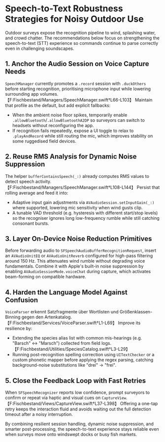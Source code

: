 # Speech-to-Text Robustness Strategies for Noisy Outdoor Use

Outdoor surveys expose the recognition pipeline to wind, splashing water, and
crowd chatter. The recommendations below focus on strengthening the
speech-to-text (STT) experience so commands continue to parse correctly even in
challenging soundscapes.

## 1. Anchor the Audio Session on Voice Capture Needs

`SpeechManager` currently promotes a `.record` session with `.duckOthers` before
starting recognition, prioritising microphone input while lowering surrounding
app volumes.【F:Fischbestand/Managers/SpeechManager.swift†L66-L103】 Maintain that
profile as the default, but add explicit fallbacks:

- When the ambient noise floor spikes, temporarily enable
  `.allowBluetooth`/`.allowBluetoothA2DP` so surveyors can switch to headsets
  without reconfiguring the app.
- If recognition fails repeatedly, expose a UI toggle to relax to
  `.playAndRecord` while still routing the mic, which improves stability on some
  ruggedised field devices.

## 2. Reuse RMS Analysis for Dynamic Noise Suppression

The helper `bufferContainsSpeech(_:)` already computes RMS values to detect
speech activity.【F:Fischbestand/Managers/SpeechManager.swift†L108-L144】 Persist
that rolling average and feed it into:

- Adaptive input gain adjustments via `AVAudioSession.setInputGain(_:)` where
  supported, lowering mic sensitivity when wind gusts clip.
- A tunable VAD threshold (e.g. hysteresis with different start/stop levels)
  so the recogniser ignores long low-frequency rumble while still catching
  consonant bursts.

## 3. Layer On-Device Noise Reduction Primitives

Before forwarding audio to `SFSpeechAudioBufferRecognitionRequest`, insert an
`AVAudioUnitEQ` or `AVAudioUnitReverb` configured for high-pass filtering around
150 Hz. This attenuates wind rumble without degrading voice fundamentals.
Combine it with Apple's built-in noise suppression by enabling
`AVAudioSessionMode.voiceChat` during capture, which activates beam-forming on
compatible hardware.

## 4. Harden the Language Model Against Confusion

`VoiceParser` erkennt Satzfragmente über Wortlisten und Größenklassen-Binning
gegen den Artenkatalog.【F:Fischbestand/Services/VoiceParser.swift†L1-L69】 Improve
its resilience by:

- Extending the species alias list with common mis-hearings (e.g. "Barsch" ↔
  "Marsch") collected from field logs.【F:Fischbestand/Utilities/SpeciesCatalog.swift†L3-L29】
- Running post-recognition spelling correction using `UITextChecker` or a
  custom phonetic mapper before applying the regex parsing, catching
  background-noise substitutions like "drei" → "frei".

## 5. Close the Feedback Loop with Fast Retries

When `SFSpeechRecognizer` reports low confidence, prompt surveyors to confirm or
repeat via haptic and visual cues on `CaptureView`.【F:Fischbestand/Views/CaptureView.swift†L37-L398】
Offering a one-tap retry keeps the interaction fluid and avoids waiting out the
full detection timeout after a noisy interruption.

By combining resilient session handling, dynamic noise suppression, and smarter
post-processing, the speech-to-text experience stays reliable even when surveys
move onto windswept docks or busy fish markets.
